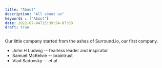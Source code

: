 ```yaml
---
title: "About"
description: "All about us"
keywords : ["About"]
date: 2022-07-04T15:39:54-07:00
draft: true
---
```

Our little company started from the ashes of Surround.io, our first company.

* John H Ludwig   -- fearless leader and inspirator
* Samuel McKelvie -- braintrust 
* Vlad Sadovsky   -- et al

